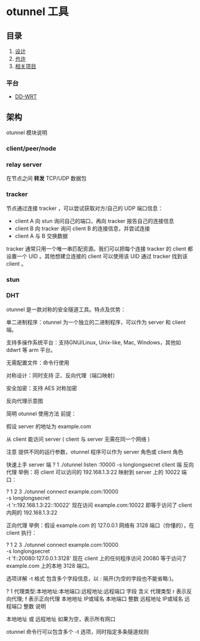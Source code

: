 # otunnel 工具



## 目录

1. [设计](DESIGN.md)
2. [也许](Maybe.md)
3. [相关项目](docs/related.md)

### 平台

- [DD-WRT](./ddwrt.md)



## 架构

otunnel 模块说明

### client/peer/node


### relay server

在节点之间 **转发** TCP/UDP 数据包


### tracker

节点通过连接 tracker ，可以尝试获取对方/自己的 UDP 端口信息：

- client A 向 stun 询问自己的端口，再向 tracker 报告自己的连接信息
- client B 向 tracker 询问 client B 的连接信息，并尝试连接
- client A 与 B 交换数据

tracker 通常只用一个唯一串匹配资源。我们可以把每个连接 tracker 的 client
都设置一个 UID 。其他想建立连接的 client 可以使用该 UID 通过 tracker 找到该 client 。


### stun

### DHT


otunnel 是一款对称的安全隧道工具。特点及优势：

单二进制程序：otunnel 为一个独立的二进制程序，可以作为 server 和 client 端。

支持多操作系统平台：支持GNU/Linux, Unix-like, Mac, Windows，其他如 ddwrt 等 arm 平台。

无需配置文件：命令行使用

对称设计：同时支持 正、反向代理（端口映射）

安全加密：支持 AES 对称加密

反向代理示意图

简明 otunnel 使用方法
前提：

假设 server 的地址为 example.com

从 client 能访问 server ( client 与 server 无需在同一个网络 )

注意 提供不同的运行参数，otunnel 程序可以作为 server 角色或 client 角色

快速上手
server 端
?
1
./otunnel listen :10000 -s longlongsecret
client 端
反向代理
举例：将 client 可以访问的 192.168.1.3:22 映射到 server 上的 10022 端口：

?
1
2
3
./otunnel connect example.com:10000 \
     -s longlongsecret \
     -t 'r:192.168.1.3:22::10022'
现在访问 example.com:10022 即等于访问了 client 内网的 192.168.1.3:22

正向代理
举例：假设 example.com 的 127.0.0.1 网络有 3128 端口（你懂的），在 client 执行：

?
1
2
3
./otunnel connect example.com:10000 \
     -s longlongsecret \
     -t 'f::20080:127.0.0.1:3128'
现在 client 上的任何程序访问 20080 等于访问了 example.com 上的本地 3128 端口。

选项详解
-t 格式
包含多个字段信息，以 : 隔开(为空的字段也不能省略:)。

?
1
代理类型:本地地址:本地端口:远程地址:远程端口
字段	含义
代理类型	r 表示反向代理; f 表示正向代理
本地地址	IP或域名
本地端口	整数
远程地址	IP或域名
远程端口	整数
说明

本地地址 或 远程地址 如果为空，表示所有网口

otunnel 命令行可以包含多个 -t 选项，同时指定多条隧道规则
